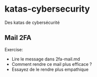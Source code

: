 # katas-cybersecurity

Des katas de cybersécurité

## Mail 2FA

Exercise:

- Lire le message dans 2fa-mail.md
- Comment rendre ce mail plus efficace ?
- Essayez de le rendre plus empathique


